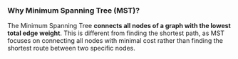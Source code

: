 ### Why Minimum Spanning Tree (MST)?

The Minimum Spanning Tree **connects all nodes of a graph with the lowest total edge weight**. This is different from finding the shortest path, as MST focuses on connecting all nodes with minimal cost rather than finding the shortest route between two specific nodes.